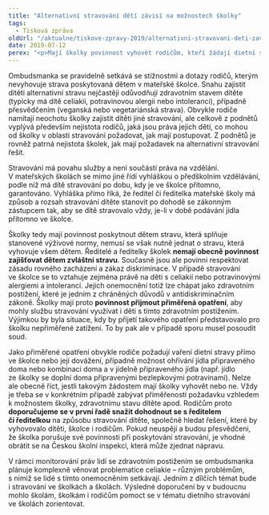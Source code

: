 ```yaml
---
title: "Alternativní stravování dětí závisí na možnostech školky"
tags:
  - Tisková zpráva
oldUrl: "/aktualne/tiskove-zpravy-2019/alternativni-stravovani-deti-zavisi-na-moznostech-skolky"
date: 2019-07-12
perex: "<p>Mají školky povinnost vyhovět rodičům, kteří žádají dietní stravu pro své děti trpící celiakií, potravinovou alergií nebo intolerancí, nebo by pro ně chtěli vegetariánskou či veganskou stravu?</p>"
---
```


<!-- imported from the old website -->

<p>Ombudsmanka se pravidelně setkává se stížnostmi a dotazy rodičů, kterým nevyhovuje strava poskytovaná dětem v mateřské školce. Snahu zajistit dítěti alternativní stravu nejčastěji odůvodňují zdravotním stavem dítěte (typicky má dítě celiakii, potravinovou alergii nebo intoleranci), případně přesvědčením (veganská nebo vegetariánská strava). Obvykle rodiče namítají neochotu školky zajistit dítěti jiné stravování, ale celkově z podnětů vyplývá především nejistota rodičů, jaká jsou práva jejich dětí, co mohou od školky v oblasti stravování požadovat, jak mají postupovat. Z podnětů je rovněž patrná nejistota školek, jak mají požadavek na alternativní stravování řešit. </p> <p>Stravování má povahu služby a není součástí práva na vzdělání. V mateřských školách se mimo jiné řídí vyhláškou o předškolním vzdělávání, podle níž má dítě stravování po dobu, kdy je ve školce přítomno, garantováno. Vyhláška přímo říká, že ředitel či ředitelka mateřské školy má způsob a rozsah stravování dítěte stanovit po dohodě se zákonným zástupcem tak, aby se dítě stravovalo vždy, je-li v době podávání jídla přítomno ve školce. </p> <p>Školky tedy mají povinnost poskytnout dětem stravu, která splňuje stanovené výživové normy, nemusí se však nutně jednat o stravu, která vyhovuje všem dětem. Ředitelé a ředitelky školek <b>nemají obecně povinnost zajišťovat dětem zvláštní stravu</b>. Současně jsou ale povinni respektovat zásadu rovného zacházení a zákaz diskriminace. V případě stravování ve školce se to vztahuje zejména právě na děti s celiakií nebo potravinovými alergiemi a intolerancí. Jejich onemocnění totiž lze chápat jako zdravotním postižení, které je jedním z chráněných důvodů v antidiskriminačním zákoně. Školky mají proto <b>povinnost přijmout přiměřená opatření</b>, aby mohly službu stravování využívat i děti s tímto zdravotním postižením. Výjimkou by byla situace, kdy by přijetí takového opatření představovalo pro školku nepřiměřené zatížení. To by pak ale v případě sporu musel posoudit soud.</p> <p>Jako přiměřené opatření obvykle rodiče požadují vaření dietní stravy přímo ve školce nebo její dovážení, případně možnost ohřívání jídla připraveného doma nebo kombinaci doma a v jídelně připraveného jídla (např. jídlo ze školky se doplní doma připravenými bezlepkovými potravinami). Nelze ale obecně říct, jestli takovým žádostem mají školky vyhovět nebo ne. Vždy je třeba se v konkrétním případě zabývat přiměřeností požadavku vzhledem k možnostem školky, zdravotnímu stavu dítěte apod. Rodičům proto <b>doporučujeme se v první řadě snažit dohodnout se s ředitelem či ředitelkou</b> na způsobu stravování dítěte, společně hledat řešení, které by vyhovovalo dítěti, školce i rodičům. Pokud neuspějí a budou přesvědčeni, že školka porušuje své povinnosti při poskytování stravování, je vhodné obrátit se na Českou školní inspekci, která může zjednat nápravu.</p><p> V rámci monitorování práv lidí se zdravotním postižením se ombudsmanka plánuje komplexně věnovat problematice celiakie – různým problémům, s nimiž se lidé s tímto onemocněním setkávají. Jedním z dílčích témat bude i stravování ve školkách a školách. Výsledné doporučení by v budoucnu mohlo školám, školkám i rodičům pomoct se v tématu dietního stravování ve školách zorientovat.</p>
